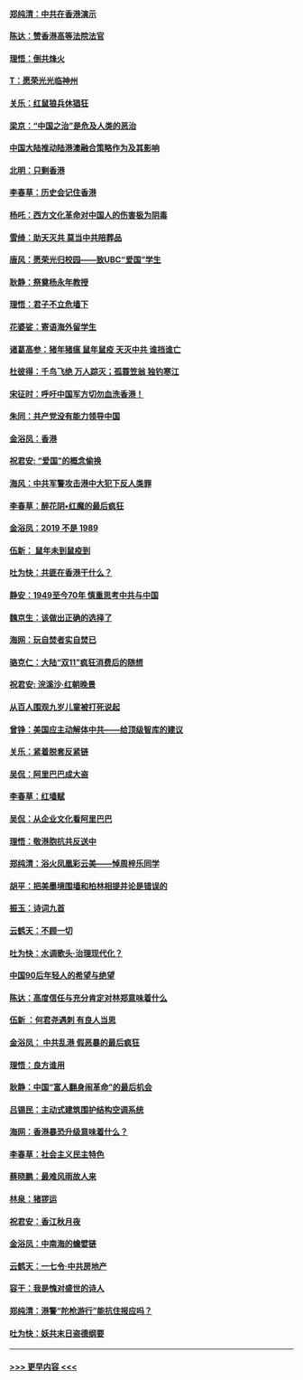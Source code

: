 #### [郑纯清：中共在香港演示](../pages/nsc993/n11670539.md?t=11220244) 
#### [陈达：赞香港高等法院法官](../pages/nsc993/n11669542.md?t=11220244) 
#### [理悟：倒共烽火](../pages/nsc993/n11668844.md?t=11220244) 
#### [T：愿荣光光临神州](../pages/nsc993/n11668421.md?t=11220244) 
#### [关乐：红鼠狼兵休猖狂](../pages/nsc993/n11668378.md?t=11220244) 
#### [梁京：“中国之治”是危及人类的恶治](../pages/nsc993/n11668328.md?t=11220244) 
#### [中国大陆推动陆港澳融合策略作为及其影响](../pages/nsc993/n11668157.md?t=11220244) 
#### [北明：只剩香港](../pages/nsc993/n11668002.md?t=11220244) 
#### [李春草：历史会记住香港](../pages/nsc993/n11667927.md?t=11220244) 
#### [杨吒：西方文化革命对中国人的伤害极为阴毒](../pages/nsc993/n11664521.md?t=11220244) 
#### [雪绮：助天灭共 莫当中共陪葬品](../pages/nsc993/n11662650.md?t=11220244) 
#### [唐风：愿荣光归校园——致UBC“爱国”学生](../pages/nsc993/n11662194.md?t=11220244) 
#### [耿静：祭奠杨永年教授](../pages/nsc993/n11662514.md?t=11220244) 
#### [理悟：君子不立危墙下](../pages/nsc993/n11662172.md?t=11220244) 
#### [花婆娑：寄语海外留学生](../pages/nsc993/n11662121.md?t=11220244) 
#### [诸葛高参：猪年猪瘟 鼠年鼠疫 天灭中共 谁挡谁亡](../pages/nsc993/n11661980.md?t=11220244) 
#### [杜彼得：千鸟飞绝 万人踪灭；孤蓑笠翁 独钓寒江](../pages/nsc993/n11661170.md?t=11220244) 
#### [宋征时：呼吁中国军方切勿血洗香港！](../pages/nsc993/n11415318.md?t=11220244) 
#### [朱同：共产党没有能力领导中国](../pages/nsc993/n11660421.md?t=11220244) 
#### [金浴凤：香港](../pages/nsc993/n11660419.md?t=11220244) 
#### [祝君安: “爱国”的概念偷换](../pages/nsc993/n11659706.md?t=11220244) 
#### [海风：中共军警攻击港中大犯下反人类罪](../pages/nsc993/n11659632.md?t=11220244) 
#### [李春草：醉花阴•红魔的最后疯狂](../pages/nsc993/n11659287.md?t=11220244) 
#### [金浴凤：2019 不是 1989](../pages/nsc993/n11657663.md?t=11220244) 
#### [伍新： 鼠年未到鼠疫到](../pages/nsc993/n11655098.md?t=11220244) 
#### [吐为快：共匪在香港干什么？](../pages/nsc993/n11654891.md?t=11220244) 
#### [静安：1949至今70年 慎重思考中共与中国](../pages/nsc993/n11651244.md?t=11220244) 
#### [魏京生：该做出正确的选择了](../pages/nsc993/n11653084.md?t=11220244) 
#### [海网：玩自焚者实自焚已](../pages/nsc993/n11652423.md?t=11220244) 
#### [骆克仁：大陆“双11”疯狂消费后的随想](../pages/nsc993/n11652305.md?t=11220244) 
#### [祝君安: 浣溪沙·红朝晚景](../pages/nsc993/n11652258.md?t=11220244) 
#### [从百人围观九岁儿童被打死说起](../pages/nsc993/n11651030.md?t=11220244) 
#### [曾铮：美国应主动解体中共——给顶级智库的建议](../pages/nsc993/n11649888.md?t=11220244) 
#### [关乐：紧着脱套反紧链](../pages/nsc993/n11649069.md?t=11220244) 
#### [吴侃：阿里巴巴成大盗](../pages/nsc993/n11645523.md?t=11220244) 
#### [李春草：红墙赋](../pages/nsc993/n11646389.md?t=11220244) 
#### [吴侃：从企业文化看阿里巴巴](../pages/nsc993/n11645476.md?t=11220244) 
#### [理悟：敬港胞抗共反送中](../pages/nsc993/n11645466.md?t=11220244) 
#### [郑纯清：浴火凤凰彩云美——悼周梓乐同学](../pages/nsc993/n11645155.md?t=11220244) 
#### [胡平：把美墨境围墙和柏林相提并论是错误的](../pages/nsc993/n11645134.md?t=11220244) 
#### [振玉：诗词九首](../pages/nsc993/n11644081.md?t=11220244) 
#### [云鹤天：不顾一切](../pages/nsc993/n11643508.md?t=11220244) 
#### [吐为快：水调歌头·治理现代化？](../pages/nsc993/n11643485.md?t=11220244) 
#### [中国90后年轻人的希望与绝望](../pages/nsc993/n11642317.md?t=11220244) 
#### [陈达：高度信任与充分肯定对林郑意味着什么](../pages/nsc993/n11641441.md?t=11220244) 
#### [伍新 ：何君尧遇刺 有良人当思](../pages/nsc993/n11641503.md?t=11220244) 
#### [金浴凤： 中共乱港  假恶暴的最后疯狂](../pages/nsc993/n11641495.md?t=11220244) 
#### [理悟：良方谁用](../pages/nsc993/n11641463.md?t=11220244) 
#### [耿静：中国“富人翻身闹革命”的最后机会](../pages/nsc993/n11640655.md?t=11220244) 
#### [吕锡民：主动式建筑围护结构空调系统](../pages/nsc993/n11640168.md?t=11220244) 
#### [海网：香港暴恐升级意味着什么？](../pages/nsc993/n11635904.md?t=11220244) 
#### [李春草：社会主义民主特色](../pages/nsc993/n11634657.md?t=11220244) 
#### [蔡晓鹏：最难风雨故人来](../pages/nsc993/n11633145.md?t=11220244) 
#### [林泉：猪猡运](../pages/nsc993/n11631469.md?t=11220244) 
#### [祝君安：香江秋月夜](../pages/nsc993/n11631440.md?t=11220244) 
#### [金浴凤：中南海的蟾嬖链](../pages/nsc993/n11631290.md?t=11220244) 
#### [云鹤天：一七令·中共房地产](../pages/nsc993/n11630084.md?t=11220244) 
#### [容干：我是愧对盛世的诗人](../pages/nsc993/n11630059.md?t=11220244) 
#### [郑纯清：港警“陀枪游行”能抗住报应吗？](../pages/nsc993/n11629999.md?t=11220244) 
#### [吐为快：妖共末日盗德纲要](../pages/nsc993/n11628610.md?t=11220244) 

----
#### [ >>> 更早内容 <<< ](../indexes/nsc993-earlier.md)
